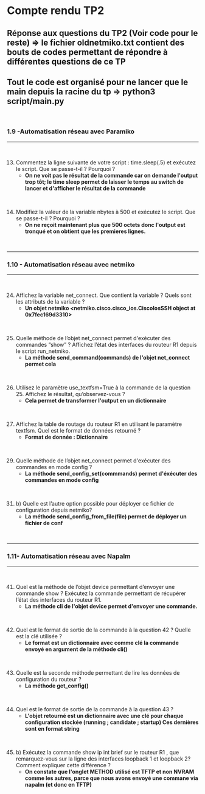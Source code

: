 # Compte rendu TP2

## Réponse aux questions du TP2 (Voir code pour le reste) => le fichier oldnetmiko.txt contient des bouts de codes permettant de répondre à différentes questions de ce TP
## Tout le code est organisé pour ne lancer que le main depuis la racine du tp => python3 script/main.py
<br/>

### 1.9 -Automatisation réseau avec Paramiko
---

</br>

13. Commentez la ligne suivante de votre script : time.sleep(.5) et
exécutez le script. Que se passe-t-il ? Pourquoi ?
    * **On ne voit pas le résultat de la commande car on demande l'output trop tôt; le time sleep permet de laisser le temps au switch de lancer et d'afficher le résultat de la commande**
</br>

14) Modifiez la valeur de la variable nbytes à 500 et exécutez le script.
Que se passe-t-il ? Pourquoi ?
    * **On ne reçoit maintenant plus que 500 octets donc l'output est tronqué et on obtient que les premieres lignes.**
  
</br>

---

### 1.10 - Automatisation réseau avec netmiko
---

</br>


24. Affichez la variable net_connect. Que contient la variable ? Quels
sont les attributs de la variable ?
    * **Un objet netmiko <netmiko.cisco.cisco_ios.CiscoIosSSH object at 0x7fec169d3310>**

</br>

25. Quelle méthode de l’objet net_connect permet d'exécuter des
commandes “show” ? Affichez l’état des interfaces du routeur R1 depuis
le script run_netmiko.
    * **La méthode send_command(commands) de l'objet net_connect permet cela**
  

</br>


26.  Utilisez le paramètre use_textfsm=True à la commande de la
question 25. Affichez le résultat, qu’observez-vous ?
     * **Cela permet de transformer l'output en un dictionnaire**

</br>


27.  Affichez la table de routage du routeur R1 en utilisant le paramètre
textfsm. Quel est le format de données retourné ?
     * **Format de donnée : Dictionnaire**

</br>


29. Quelle méthode de l’objet net_connect permet d'exécuter des
commandes en mode config ?
    * **La méthode  send_config_set(commmands) permet d'éxécuter des commandes en mode config**

</br>

31.  b) Quelle est l’autre option possible pour déployer ce fichier de
configuration depuis netmiko?
     * **La méthode send_config_from_file(file) permet de déployer un fichier de conf**

</br>

---

### 1.11- Automatisation réseau avec Napalm
---

</br>

41. Quel est la méthode de l’objet device permettant d’envoyer une
commande show ? Exécutez la commande permettant de récupérer
l’état des interfaces du routeur R1.
    * **La méthode cli de l'objet device permet d'envoyer une commande.**

</br>


42. Quel est le format de sortie de la commande à la question 42 ?
Quelle est la clé utilisée ?
    * **Le format est un dictionnaire avec comme clé la commande envoyé en argument de la méthode cli()**

</br>


43. Quelle est la seconde méthode permettant de lire les données de
configuration du routeur ?
    * **La méthode get_config()**

</br>

44. Quel est le format de sortie de la commande à la question 43 ?
    * **L'objet retourné est un dictionnaire avec une clé pour chaque configuration stockée (running ; candidate ; startup) Ces dernières sont en format string**

</br>

45. b) Exécutez la commande show ip int brief sur le routeur R1 , que
remarquez-vous sur la ligne des interfaces loopback 1 et
loopback 2? Comment expliquer cette différence ?
    * **On constate que l'onglet METHOD utilisé est TFTP et non NVRAM comme les autres, parce que nous avons envoyé une commane via napalm (et donc en TFTP)**